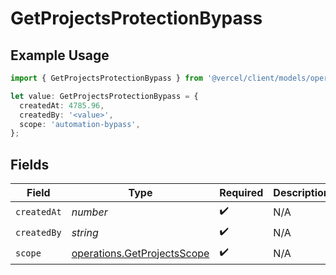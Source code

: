# GetProjectsProtectionBypass

## Example Usage

```typescript
import { GetProjectsProtectionBypass } from '@vercel/client/models/operations';

let value: GetProjectsProtectionBypass = {
  createdAt: 4785.96,
  createdBy: '<value>',
  scope: 'automation-bypass',
};
```

## Fields

| Field       | Type                                                                       | Required           | Description |
| ----------- | -------------------------------------------------------------------------- | ------------------ | ----------- |
| `createdAt` | _number_                                                                   | :heavy_check_mark: | N/A         |
| `createdBy` | _string_                                                                   | :heavy_check_mark: | N/A         |
| `scope`     | [operations.GetProjectsScope](../../models/operations/getprojectsscope.md) | :heavy_check_mark: | N/A         |
